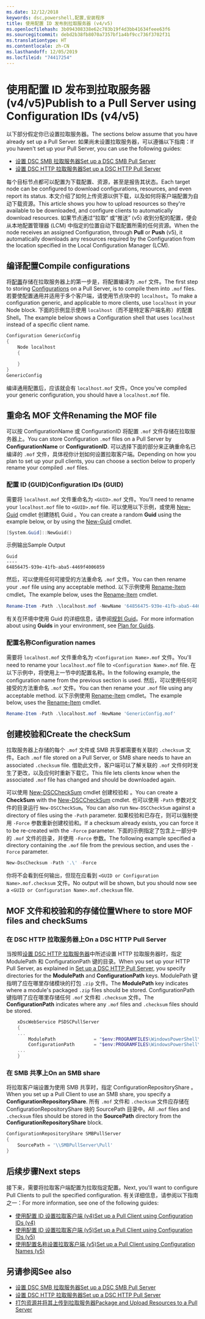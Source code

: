 ```yaml
---
ms.date: 12/12/2018
keywords: dsc,powershell,配置,安装程序
title: 使用配置 ID 发布到拉取服务器 (v4/v5)
ms.openlocfilehash: 3b094308338e62c783b19f4d3bb41634feee63f6
ms.sourcegitcommit: debd2b38fb8070a7357bf1a4bf9cc736f3702f31
ms.translationtype: HT
ms.contentlocale: zh-CN
ms.lasthandoff: 12/05/2019
ms.locfileid: "74417254"
---
```

# <a name="publish-to-a-pull-server-using-configuration-ids-v4v5"></a><span data-ttu-id="4d18c-103">使用配置 ID 发布到拉取服务器 (v4/v5)</span><span class="sxs-lookup"><span data-stu-id="4d18c-103">Publish to a Pull Server using Configuration IDs (v4/v5)</span></span>

<span data-ttu-id="4d18c-104">以下部分假定你已设置拉取服务器。</span><span class="sxs-lookup"><span data-stu-id="4d18c-104">The sections below assume that you have already set up a Pull Server.</span></span> <span data-ttu-id="4d18c-105">如果尚未设置拉取服务器，可以遵循以下指南：</span><span class="sxs-lookup"><span data-stu-id="4d18c-105">If you haven't set up your Pull Server, you can use the following guides:</span></span>

- [<span data-ttu-id="4d18c-106">设置 DSC SMB 拉取服务器</span><span class="sxs-lookup"><span data-stu-id="4d18c-106">Set up a DSC SMB Pull Server</span></span>](pullServerSmb.md)
- [<span data-ttu-id="4d18c-107">设置 DSC HTTP 拉取服务器</span><span class="sxs-lookup"><span data-stu-id="4d18c-107">Set up a DSC HTTP Pull Server</span></span>](pullServer.md)

<span data-ttu-id="4d18c-108">每个目标节点都可以配置为下载配置、资源，甚至是报告其状态。</span><span class="sxs-lookup"><span data-stu-id="4d18c-108">Each target node can be configured to download configurations, resources, and even report its status.</span></span> <span data-ttu-id="4d18c-109">本文介绍了如何上传资源以供下载，以及如何将客户端配置为自动下载资源。</span><span class="sxs-lookup"><span data-stu-id="4d18c-109">This article shows you how to upload resources so they're available to be downloaded, and configure clients to automatically download resources.</span></span> <span data-ttu-id="4d18c-110">如果节点通过“拉取”  或“推送”  (v5) 收到分配的配置，便会从本地配置管理器 (LCM) 中指定的位置自动下载配置所需的任何资源。</span><span class="sxs-lookup"><span data-stu-id="4d18c-110">When the node receives an assigned Configuration, through **Pull** or **Push** (v5), it automatically downloads any resources required by the Configuration from the location specified in the Local Configuration Manager (LCM).</span></span>

## <a name="compile-configurations"></a><span data-ttu-id="4d18c-111">编译配置</span><span class="sxs-lookup"><span data-stu-id="4d18c-111">Compile configurations</span></span>

<span data-ttu-id="4d18c-112">将[配置](../configurations/configurations.md)存储在拉取服务器上的第一步是，将配置编译为 `.mof` 文件。</span><span class="sxs-lookup"><span data-stu-id="4d18c-112">The first step to storing [Configurations](../configurations/configurations.md) on a Pull Server, is to compile them into `.mof` files.</span></span> <span data-ttu-id="4d18c-113">若要使配置通用并适用于多个客户端，请使用节点块中的 `localhost`。</span><span class="sxs-lookup"><span data-stu-id="4d18c-113">To make a configuration generic, and applicable to more clients, use `localhost` in your Node block.</span></span> <span data-ttu-id="4d18c-114">下面的示例显示使用 `localhost`（而不是特定客户端名称）的配置 Shell。</span><span class="sxs-lookup"><span data-stu-id="4d18c-114">The example below shows a Configuration shell that uses `localhost` instead of a specific client name.</span></span>

```powershell
Configuration GenericConfig
{
    Node localhost
    {

    }
}
GenericConfig
```

<span data-ttu-id="4d18c-115">编译通用配置后，应该就会有 `localhost.mof` 文件。</span><span class="sxs-lookup"><span data-stu-id="4d18c-115">Once you've compiled your generic configuration, you should have a `localhost.mof` file.</span></span>

## <a name="renaming-the-mof-file"></a><span data-ttu-id="4d18c-116">重命名 MOF 文件</span><span class="sxs-lookup"><span data-stu-id="4d18c-116">Renaming the MOF file</span></span>

<span data-ttu-id="4d18c-117">可以按 ConfigurationName  或 ConfigurationID  将配置 `.mof` 文件存储在拉取服务器上。</span><span class="sxs-lookup"><span data-stu-id="4d18c-117">You can store Configuration `.mof` files on a Pull Server by **ConfigurationName** or **ConfigurationID**.</span></span> <span data-ttu-id="4d18c-118">可以选择下面的部分来正确重命名已编译的 `.mof` 文件，具体视你计划如何设置拉取客户端。</span><span class="sxs-lookup"><span data-stu-id="4d18c-118">Depending on how you plan to set up your pull clients, you can choose a section below to properly rename your compiled `.mof` files.</span></span>

### <a name="configuration-ids-guid"></a><span data-ttu-id="4d18c-119">配置 ID (GUID)</span><span class="sxs-lookup"><span data-stu-id="4d18c-119">Configuration IDs (GUID)</span></span>

<span data-ttu-id="4d18c-120">需要将 `localhost.mof` 文件重命名为 `<GUID>.mof` 文件。</span><span class="sxs-lookup"><span data-stu-id="4d18c-120">You'll need to rename your `localhost.mof` file to `<GUID>.mof` file.</span></span> <span data-ttu-id="4d18c-121">可以使用以下示例，或使用 [New-Guid](/powershell/module/microsoft.powershell.utility/new-guid) cmdlet 创建随机 Guid  。</span><span class="sxs-lookup"><span data-stu-id="4d18c-121">You can create a random **Guid** using the example below, or by using the [New-Guid](/powershell/module/microsoft.powershell.utility/new-guid) cmdlet.</span></span>

```powershell
[System.Guid]::NewGuid()
```

<span data-ttu-id="4d18c-122">示例输出</span><span class="sxs-lookup"><span data-stu-id="4d18c-122">Sample Output</span></span>

```Output
Guid
----
64856475-939e-41fb-aba5-4469f4006059
```

<span data-ttu-id="4d18c-123">然后，可以使用任何可接受的方法重命名 `.mof` 文件。</span><span class="sxs-lookup"><span data-stu-id="4d18c-123">You can then rename your `.mof` file using any acceptable method.</span></span> <span data-ttu-id="4d18c-124">以下示例使用 [Rename-Item](/powershell/module/microsoft.powershell.management/rename-item) cmdlet。</span><span class="sxs-lookup"><span data-stu-id="4d18c-124">The example below, uses the [Rename-Item](/powershell/module/microsoft.powershell.management/rename-item) cmdlet.</span></span>

```powershell
Rename-Item -Path .\localhost.mof -NewName '64856475-939e-41fb-aba5-4469f4006059.mof'
```

<span data-ttu-id="4d18c-125">有关在环境中使用 Guid  的详细信息，请参阅[规划 Guid](/powershell/scripting/dsc/secureserver#guids)。</span><span class="sxs-lookup"><span data-stu-id="4d18c-125">For more information about using **Guids** in your environment, see [Plan for Guids](/powershell/scripting/dsc/secureserver#guids).</span></span>

### <a name="configuration-names"></a><span data-ttu-id="4d18c-126">配置名称</span><span class="sxs-lookup"><span data-stu-id="4d18c-126">Configuration names</span></span>

<span data-ttu-id="4d18c-127">需要将 `localhost.mof` 文件重命名为 `<Configuration Name>.mof` 文件。</span><span class="sxs-lookup"><span data-stu-id="4d18c-127">You'll need to rename your `localhost.mof` file to `<Configuration Name>.mof` file.</span></span> <span data-ttu-id="4d18c-128">在以下示例中，将使用上一节中的配置名称。</span><span class="sxs-lookup"><span data-stu-id="4d18c-128">In the following example, the configuration name from the previous section is used.</span></span> <span data-ttu-id="4d18c-129">然后，可以使用任何可接受的方法重命名 `.mof` 文件。</span><span class="sxs-lookup"><span data-stu-id="4d18c-129">You can then rename your `.mof` file using any acceptable method.</span></span> <span data-ttu-id="4d18c-130">以下示例使用 [Rename-Item](/powershell/module/microsoft.powershell.management/rename-item) cmdlet。</span><span class="sxs-lookup"><span data-stu-id="4d18c-130">The example below, uses the [Rename-Item](/powershell/module/microsoft.powershell.management/rename-item) cmdlet.</span></span>

```powershell
Rename-Item -Path .\localhost.mof -NewName 'GenericConfig.mof'
```

## <a name="create-the-checksum"></a><span data-ttu-id="4d18c-131">创建校验和</span><span class="sxs-lookup"><span data-stu-id="4d18c-131">Create the checkSum</span></span>

<span data-ttu-id="4d18c-132">拉取服务器上存储的每个 `.mof` 文件或 SMB 共享都需要有关联的 `.checksum` 文件。</span><span class="sxs-lookup"><span data-stu-id="4d18c-132">Each `.mof` file stored on a Pull Server, or SMB share needs to have an associated `.checksum` file.</span></span>
<span data-ttu-id="4d18c-133">借助此文件，客户端可以了解关联的 `.mof` 文件何时发生了更改，以及应何时重新下载它。</span><span class="sxs-lookup"><span data-stu-id="4d18c-133">This file lets clients know when the associated `.mof` file has changed and should be downloaded again.</span></span>

<span data-ttu-id="4d18c-134">可以使用 [New-DSCCheckSum](/powershell/module/psdesiredstateconfiguration/new-dscchecksum) cmdlet 创建校验和  。</span><span class="sxs-lookup"><span data-stu-id="4d18c-134">You can create a **CheckSum** with the [New-DSCCheckSum](/powershell/module/psdesiredstateconfiguration/new-dscchecksum) cmdlet.</span></span> <span data-ttu-id="4d18c-135">也可以使用 `-Path` 参数对文件的目录运行 `New-DSCCheckSum`。</span><span class="sxs-lookup"><span data-stu-id="4d18c-135">You can also run `New-DSCCheckSum` against a directory of files using the `-Path` parameter.</span></span>
<span data-ttu-id="4d18c-136">如果校验和已存在，则可以强制使用 `-Force` 参数重新创建校验和。</span><span class="sxs-lookup"><span data-stu-id="4d18c-136">If a checksum already exists, you can force it to be re-created with the `-Force` parameter.</span></span> <span data-ttu-id="4d18c-137">下面的示例指定了包含上一部分中的 `.mof` 文件的目录，并使用 `-Force` 参数。</span><span class="sxs-lookup"><span data-stu-id="4d18c-137">The following example specified a directory containing the `.mof` file from the previous section, and uses the `-Force` parameter.</span></span>

```powershell
New-DscChecksum -Path '.\' -Force
```

<span data-ttu-id="4d18c-138">你将不会看到任何输出，但现在应看到 `<GUID or Configuration Name>.mof.checksum` 文件。</span><span class="sxs-lookup"><span data-stu-id="4d18c-138">No output will be shown, but you should now see a `<GUID or Configuration Name>.mof.checksum` file.</span></span>

## <a name="where-to-store-mof-files-and-checksums"></a><span data-ttu-id="4d18c-139">MOF 文件和校验和的存储位置</span><span class="sxs-lookup"><span data-stu-id="4d18c-139">Where to store MOF files and checkSums</span></span>

### <a name="on-a-dsc-http-pull-server"></a><span data-ttu-id="4d18c-140">在 DSC HTTP 拉取服务器上</span><span class="sxs-lookup"><span data-stu-id="4d18c-140">On a DSC HTTP Pull Server</span></span>

<span data-ttu-id="4d18c-141">当按照[设置 DSC HTTP 拉取服务器](pullServer.md)中所述设置 HTTP 拉取服务器时，指定 ModulePath  和 ConfigurationPath  键的目录。</span><span class="sxs-lookup"><span data-stu-id="4d18c-141">When you set up your HTTP Pull Server, as explained in [Set up a DSC HTTP Pull Server](pullServer.md), you specify directories for the **ModulePath** and **ConfigurationPath** keys.</span></span> <span data-ttu-id="4d18c-142">ModulePath  键指明了应在哪里存储模块的打包 `.zip` 文件。</span><span class="sxs-lookup"><span data-stu-id="4d18c-142">The **ModulePath** key indicates where a module's packaged `.zip` files should be stored.</span></span> <span data-ttu-id="4d18c-143">ConfigurationPath  键指明了应在哪里存储任何 `.mof` 文件和 `.checksum` 文件。</span><span class="sxs-lookup"><span data-stu-id="4d18c-143">The **ConfigurationPath** indicates where any `.mof` files and `.checksum` files should be stored.</span></span>

```powershell
    xDscWebService PSDSCPullServer
    {
    ...
        ModulePath              = "$env:PROGRAMFILES\WindowsPowerShell\DscService\Modules"
        ConfigurationPath       = "$env:PROGRAMFILES\WindowsPowerShell\DscService\Configuration"
    ...
    }

```

### <a name="on-an-smb-share"></a><span data-ttu-id="4d18c-144">在 SMB 共享上</span><span class="sxs-lookup"><span data-stu-id="4d18c-144">On an SMB share</span></span>

<span data-ttu-id="4d18c-145">将拉取客户端设置为使用 SMB 共享时，指定 ConfigurationRepositoryShare  。</span><span class="sxs-lookup"><span data-stu-id="4d18c-145">When you set up a Pull Client to use an SMB share, you specify a **ConfigurationRepositoryShare**.</span></span>
<span data-ttu-id="4d18c-146">所有 `.mof` 文件和 `.checksum` 文件应存储在 ConfigurationRepositoryShare  块的 SourcePath  目录中。</span><span class="sxs-lookup"><span data-stu-id="4d18c-146">All `.mof` files and `.checksum` files should be stored in the **SourcePath** directory from the **ConfigurationRepositoryShare** block.</span></span>

```powershell
ConfigurationRepositoryShare SMBPullServer
{
    SourcePath = '\\SMBPullServer\Pull'
}
```

## <a name="next-steps"></a><span data-ttu-id="4d18c-147">后续步骤</span><span class="sxs-lookup"><span data-stu-id="4d18c-147">Next steps</span></span>

<span data-ttu-id="4d18c-148">接下来，需要将拉取客户端配置为拉取指定配置。</span><span class="sxs-lookup"><span data-stu-id="4d18c-148">Next, you'll want to configure Pull Clients to pull the specified configuration.</span></span> <span data-ttu-id="4d18c-149">有关详细信息，请参阅以下指南之一：</span><span class="sxs-lookup"><span data-stu-id="4d18c-149">For more information, see one of the following guides:</span></span>

- [<span data-ttu-id="4d18c-150">使用配置 ID 设置拉取客户端 (v4)</span><span class="sxs-lookup"><span data-stu-id="4d18c-150">Set up a Pull Client using Configuration IDs (v4)</span></span>](pullClientConfigId4.md)
- [<span data-ttu-id="4d18c-151">使用配置 ID 设置拉取客户端 (v5)</span><span class="sxs-lookup"><span data-stu-id="4d18c-151">Set up a Pull Client using Configuration IDs (v5)</span></span>](pullClientConfigId.md)
- [<span data-ttu-id="4d18c-152">使用配置名称设置拉取客户端 (v5)</span><span class="sxs-lookup"><span data-stu-id="4d18c-152">Set up a Pull Client using Configuration Names (v5)</span></span>](pullClientConfigNames.md)

## <a name="see-also"></a><span data-ttu-id="4d18c-153">另请参阅</span><span class="sxs-lookup"><span data-stu-id="4d18c-153">See also</span></span>

- [<span data-ttu-id="4d18c-154">设置 DSC SMB 拉取服务器</span><span class="sxs-lookup"><span data-stu-id="4d18c-154">Set up a DSC SMB Pull Server</span></span>](pullServerSmb.md)
- [<span data-ttu-id="4d18c-155">设置 DSC HTTP 拉取服务器</span><span class="sxs-lookup"><span data-stu-id="4d18c-155">Set up a DSC HTTP Pull Server</span></span>](pullServer.md)
- [<span data-ttu-id="4d18c-156">打包资源并将其上传到拉取服务器</span><span class="sxs-lookup"><span data-stu-id="4d18c-156">Package and Upload Resources to a Pull Server</span></span>](package-upload-resources.md)
